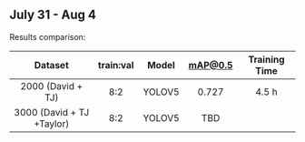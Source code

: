 ## July 31 - Aug 4

Results comparison:

| Dataset      | train:val                                           |   Model | mAP@0.5| Training Time|
| :------------:   | :-------------:                                  |:--------:|:---------:|:-----:|
| 2000 (David + TJ)          |  8:2| YOLOV5 |0.727|4.5 h |
| 3000 (David + TJ +Taylor)          |  8:2| YOLOV5|TBD| |
